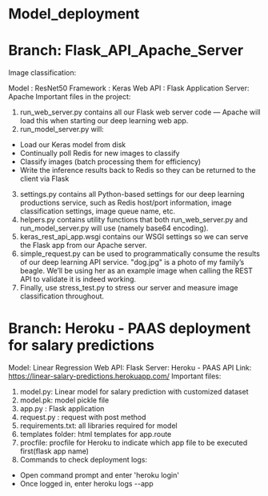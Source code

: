 # Model_deployment
# Branch: Flask_API_Apache_Server
Image classification:

Model : ResNet50
Framework : Keras
Web API : Flask Application
Server: Apache
Important files in the project:

1. run_web_server.py contains all our Flask web server code — Apache will load this when starting our deep learning web app.
2. run_model_server.py will:
 - Load our Keras model from disk
 - Continually poll Redis for new images to classify
 - Classify images (batch processing them for efficiency)
 - Write the inference results back to Redis so they can be returned to the client via Flask
3. settings.py contains all Python-based settings for our deep learning productions service, such as Redis host/port information, image classification settings, image queue name, etc.
4. helpers.py contains utility functions that both run_web_server.py and run_model_server.py will use (namely base64 encoding).
5. keras_rest_api_app.wsgi contains our WSGI settings so we can serve the Flask app from our Apache server.
6. simple_request.py can be used to programmatically consume the results of our deep learning API service.
"dog.jpg" is a photo of my family’s beagle. We’ll be using her as an example image when calling the REST API to validate it is indeed working.
7. Finally, use stress_test.py to stress our server and measure image classification throughout.

# Branch: Heroku - PAAS deployment for salary predictions
Model: Linear Regression
Web API: Flask
Server: Heroku - PAAS
API Link: https://linear-salary-predictions.herokuapp.com/
Important files:

1. model.py: Linear model for salary prediction with customized dataset
2. model.pk: model pickle file
3. app.py : Flask application
4. request.py : request with post method
5. requirements.txt: all libraries required for model
6. templates folder: html templates for app.route
7. procfile: procfile for Heroku to indicate which app file to be executed first(flask app name)
8. Commands to check deployment logs:
 - Open command prompt and enter 'heroku login'
 - Once logged in, enter heroku logs --app
